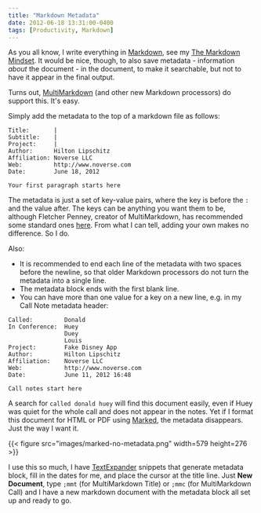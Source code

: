 ```yaml
---
title: "Markdown Metadata"
date: 2012-06-18 13:31:00-0400
tags: [Productivity, Markdown]
---
```


As you all know, I write everything in [Markdown](http://daringfireball.net/projects/markdown/), see my [The Markdown Mindset](https://hiltmon.com/blog/2012/02/20/the-markdown-mindset/). It would be nice, though, to also save metadata - information *about* the document - in the document, to make it searchable, but not to have it appear in the final output.

Turns out, [MultiMarkdown](https://github.com/fletcher/MultiMarkdown) (and other new Markdown processors) do support this. It's easy.

Simply add the metadata to the top of a markdown file as follows:

```
Title:       |  
Subtitle:    |  
Project:     |  
Author:      Hilton Lipschitz  
Affiliation: Noverse LLC  
Web:         http://www.noverse.com  
Date:        June 18, 2012  

Your first paragraph starts here
```

The metadata is just a set of key-value pairs, where the key is before the `:` and the value after. The keys can be anything you want them to be, although Fletcher Penney, creator of MultiMarkdown, has recommended some standard ones [here](https://github.com/fletcher/MultiMarkdown/wiki/MultiMarkdown-Syntax-Guide). From what I can tell, adding your own makes no difference. So I do.

Also:

* It is recommended to end each line of the metadata with two spaces before the newline, so that older Markdown processors do not turn the metadata into a single line.
* The metadata block ends with the first blank line.
* You can have more than one value for a key on a new line, e.g. in my Call Note metadata header:

```
Called:         Donald  
In Conference:  Huey
                Duey
                Louis  
Project:        Fake Disney App
Author:         Hilton Lipschitz  
Affiliation:    Noverse LLC  
Web:            http://www.noverse.com  
Date:           June 11, 2012 16:48

Call notes start here
```

A search for `called donald huey` will find this document easily, even if Huey was quiet for the whole call and does not appear in the notes. Yet if I format this document for HTML or PDF using [Marked](http://markedapp.com), the metadata disappears. Just the way I want it.

{{< figure src="images/marked-no-metadata.png" width=579 height=276 >}}

I use this so much, I have [TextExpander](http://smilesoftware.com/TextExpander/) snippets that generate metadata block, fill in the dates for me, and place the cursor at the title line. Just **New Document**, type `;mmt` (for MultiMarkdown Title) or `;mmc` (for MultiMarkdown Call) and I have a new markdown document with the metadata block all set up and ready to go.  
